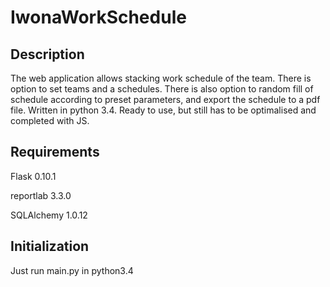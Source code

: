 IwonaWorkSchedule
======================

Description
-----------
The web application allows stacking work schedule of the team.
There is option to set teams and a schedules. There is also option to random fill of schedule according to preset parameters, and export the schedule to a pdf file.
Written in python 3.4.
Ready to use, but still has to be optimalised and completed with JS.


Requirements
-----------
Flask  0.10.1

reportlab  3.3.0

SQLAlchemy  1.0.12


Initialization
-----------
Just run main.py in python3.4

